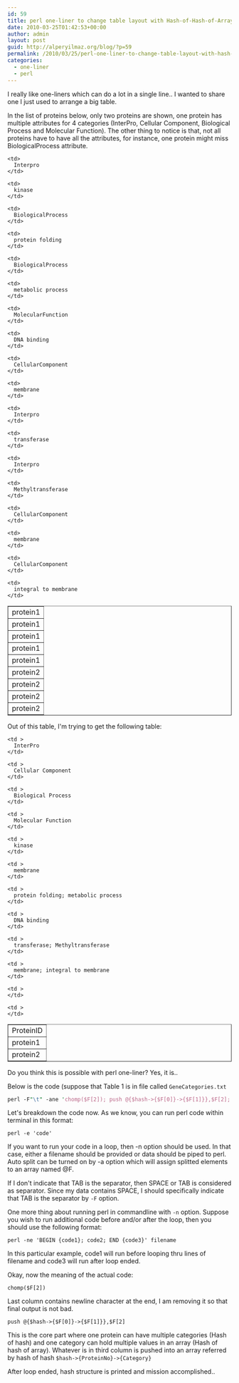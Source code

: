 ```yaml
---
id: 59
title: perl one-liner to change table layout with Hash-of-Hash-of-Array
date: 2010-03-25T01:42:53+00:00
author: admin
layout: post
guid: http://alperyilmaz.org/blog/?p=59
permalink: /2010/03/25/perl-one-liner-to-change-table-layout-with-hash-of-hash-of-array-5/
categories:
  - one-liner
  - perl
---
```

I really like one-liners which can do a lot in a single line.. I wanted to share one I just used to arrange a big table.
  
In the list of proteins below, only two proteins are shown, one protein has multiple attributes for 4 categories (InterPro, Cellular Component, Biological Process and Molecular Function). The other thing to notice is that, not all proteins have to have all the attributes, for instance, one protein might miss BiologicalProcess attribute.

<table style="border-collapse: collapse;" border="1" cellpadding="2" cellspacing="2">
  <tr>
    <td>
      protein1
    </td>
    
    <td>
      Interpro
    </td>
    
    <td>
      kinase
    </td>
  </tr>
  
  <tr>
    <td>
      protein1
    </td>
    
    <td>
      BiologicalProcess
    </td>
    
    <td>
      protein folding
    </td>
  </tr>
  
  <tr>
    <td>
      protein1
    </td>
    
    <td>
      BiologicalProcess
    </td>
    
    <td>
      metabolic process
    </td>
  </tr>
  
  <tr>
    <td>
      protein1
    </td>
    
    <td>
      MolecularFunction
    </td>
    
    <td>
      DNA binding
    </td>
  </tr>
  
  <tr>
    <td>
      protein1
    </td>
    
    <td>
      CellularComponent
    </td>
    
    <td>
      membrane
    </td>
  </tr>
  
  <tr>
    <td>
      protein2
    </td>
    
    <td>
      Interpro
    </td>
    
    <td>
      transferase
    </td>
  </tr>
  
  <tr>
    <td>
      protein2
    </td>
    
    <td>
      Interpro
    </td>
    
    <td>
      Methyltransferase
    </td>
  </tr>
  
  <tr>
    <td>
      protein2
    </td>
    
    <td>
      CellularComponent
    </td>
    
    <td>
      membrane
    </td>
  </tr>
  
  <tr>
    <td>
      protein2
    </td>
    
    <td>
      CellularComponent
    </td>
    
    <td>
      integral to membrane
    </td>
  </tr>
</table>

Out of this table, I'm trying to get the following table:
  
<table style="border-collapse: collapse;" border="1" cellpadding="2" cellspacing="2">
  <tr>
    <td >
      ProteinID
    </td>
    
    <td >
      InterPro
    </td>
    
    <td >
      Cellular Component
    </td>
    
    <td >
      Biological Process
    </td>
    
    <td >
      Molecular Function
    </td>
  </tr>
  
  <tr>
    <td >
      protein1
    </td>
    
    <td >
      kinase
    </td>
    
    <td >
      membrane
    </td>
    
    <td >
      protein folding; metabolic process
    </td>
    
    <td >
      DNA binding
    </td>
  </tr>
  
  <tr>
    <td >
      protein2
    </td>
    
    <td >
      transferase; Methyltransferase
    </td>
    
    <td >
      membrane; integral to membrane
    </td>
    
    <td >
    </td>
    
    <td >
    </td>
  </tr>
</table>


Do you think this is possible with perl one-liner? Yes, it is.. 

Below is the code (suppose that Table 1 is in file called `GeneCategories.txt`

```perl
perl -F"\t" -ane 'chomp($F[2]); push @{$hash->{$F[0]}->{$F[1]}},$F[2]; END {foreach $id (sort keys %$hash){print $id,"\t"; foreach $field qw(Interpro CellularComponent BiologicalProcess MolecularFunction){print join ";",@{$hash->{$id}->{$field}}; print "\t";}; print "\n"; } }' GeneCategories.txt
```

Let's breakdown the code now. As we know, you can run perl code within terminal in this format:
  
```
perl -e 'code'
```

If you want to run your code in a loop, then -n option should be used. In that case, either a filename should be provided or data should be piped to perl. Auto split can be turned on by -a option which will assign splitted elements to an array named @F.
  
If I don't indicate that TAB is the separator, then SPACE or TAB is considered as separator. Since my data contains SPACE, I should specifically indicate that TAB is the separator by `-F` option.
  
One more thing about running perl in commandline with `-n` option. Suppose you wish to run additional code before and/or after the loop, then you should use the following format:

```
perl -ne 'BEGIN {code1}; code2; END {code3}' filename
```

In this particular example, code1 will run before looping thru lines of filename and code3 will run after loop ended.
  
Okay, now the meaning of the actual code:

```
chomp($F[2])
```

Last column contains newline character at the end, I am removing it so that final output is not bad.

``` 
push @{$hash->{$F[0]}->{$F[1]}},$F[2]
```

This is the core part where one protein can have multiple categories (Hash of hash) and one category can hold multiple values in an array (Hash of hash of array). Whatever is in third column is pushed into an array referred by hash of hash `$hash->{ProteinNo}->{Category}`

After loop ended, hash structure is printed and mission accomplished..